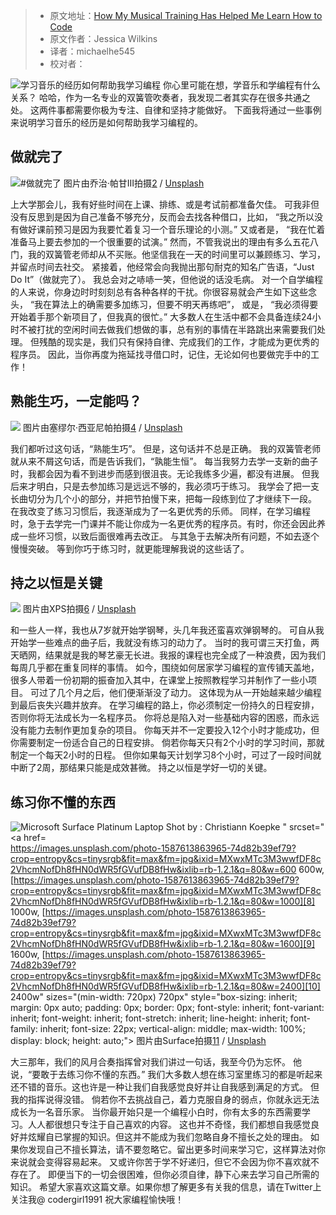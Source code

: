 > -   原文地址：[How My Musical Training Has Helped Me Learn How to Code](https://www.freecodecamp.org/news/how-my-musical-training-helped-me-learn-how-to-code/)
> -   原文作者：Jessica Wilkins
> -   译者：michaelhe545
> -   校对者：

![学习音乐的经历如何帮助我学习编程](https://images.unsplash.com/photo-1513883049090-d0b7439799bf?crop=entropy&cs=tinysrgb&fit=max&fm=jpg&ixid=MXwxMTc3M3wwfDF8c2VhcmNofDN8fHBpYW5vfGVufDB8fHw&ixlib=rb-1.2.1&q=80&w=2000)
你心里可能在想，学音乐和学编程有什么关系？
哈哈，作为一名专业的双簧管吹奏者，我发现二者其实存在很多共通之处。
这两件事都需要你极为专注、自律和坚持才能做好。
下面我将通过一些事例来说明学习音乐的经历是如何帮助我学习编程的。
## 做就完了
![#做就完了](https://images.unsplash.com/photo-1523309375637-b3f4f2347f2d?crop=entropy&cs=tinysrgb&fit=max&fm=jpg&ixid=MXwxMTc3M3wwfDF8c2VhcmNofDN8fG5pa2V8ZW58MHx8fA&ixlib=rb-1.2.1&q=80&w=2000)
图片由乔治·帕甘III拍摄[2]  /  [Unsplash][3]

上大学那会儿，我有好些时间在上课、排练、或是考试前都准备欠佳。
可我非但没有反思到是因为自己准备不够充分，反而会去找各种借口，比如，
“我之所以没有做好课前预习是因为我要忙着复习一个音乐理论的小测。”
又或者是，
“我在忙着准备马上要去参加的一个很重要的试演。”
然而，不管我说出的理由有多么五花八门，我的双簧管老师却从不买账。他坚信我在一天的时间里可以兼顾练习、学习，并留点时间去社交。
紧接着，他经常会向我抛出那句耐克的知名广告语，“Just Do It”（做就完了）。
我总会对之哧哧一笑，但他说的话没毛病。
对一个自学编程的人来说，你身边时时刻刻总有各种各样的干扰。你很容易就会产生如下这些念头，
“我在算法上的确需要多加练习，但要不明天再练吧”，
或是，
“我必须得要开始着手那个新项目了，但我真的很忙。”
大多数人在生活中都不会具备连续24小时不被打扰的空闲时间去做我们想做的事，总有别的事情在半路跳出来需要我们处理。
但残酷的现实是，我们只有保持自律、完成我们的工作，才能成为更优秀的程序员。
因此，当你再度为拖延找寻借口时，记住，无论如何也要做完手中的工作！
## 熟能生巧，一定能吗？
![](https://images.unsplash.com/photo-1551696785-927d4ac2d35b?crop=entropy&cs=tinysrgb&fit=max&fm=jpg&ixid=MXwxMTc3M3wwfDF8c2VhcmNofDJ8fG9yY2hlc3RyYXxlbnwwfHx8&ixlib=rb-1.2.1&q=80&w=2000)
图片由塞缪尔·西亚尼帕拍摄[4]  /  [Unsplash][5]

我们都听过这句话，“熟能生巧”。
但是，这句话并不总是正确。
我的双簧管老师就从来不屑这句话，而是告诉我们，“孰能生恒”。
每当我努力去学一支新的曲子时，我都会因为看不到进步而感到很沮丧。无论我练多少遍，都没有进展。
但我后来才明白，只是去参加练习是远远不够的，我必须巧于练习。
我学会了把一支长曲切分为几个小的部分，并把节拍慢下来，把每一段练到位了才继续下一段。
在我改变了练习习惯后，我逐渐成为了一名更优秀的乐师。
同样，在学习编程时，急于去学完一门课并不能让你成为一名更优秀的程序员。有时，你还会因此养成一些坏习惯，以致后面很难再去改正。
与其急于去解决所有问题，不如去逐个慢慢突破。
等到你巧于练习时，就更能理解我说的这些话了。
## 持之以恒是关键
![](https://images.unsplash.com/photo-1593642532400-2682810df593?crop=entropy&cs=tinysrgb&fit=max&fm=jpg&ixid=MXwxMTc3M3wwfDF8c2VhcmNofDI0fHxvZmZpY2V8ZW58MHx8fA&ixlib=rb-1.2.1&q=80&w=2000)
图片由XPS拍摄[6]  /  [Unsplash][7]

和一些人一样，我也从7岁就开始学钢琴，头几年我还蛮喜欢弹钢琴的。
可自从我开始学一些难点的曲子后，我就没有练习的动力了。
当时的我可谓三天打鱼，两天晒网，结果就是我的琴艺豪无长进。我报的课程也完全成了一种浪费，因为我们每周几乎都在重复同样的事情。
如今，围绕如何居家学习编程的宣传铺天盖地，很多人带着一份初期的振奋加入其中，在课堂上按照教程学习并制作了一些小项目。
可过了几个月之后，他们便渐渐没了动力。
这体现为从一开始越来越少编程到最后丧失兴趣并放弃。
在学习编程的路上，你必须制定一份持久的日程安排，否则你将无法成长为一名程序员。
你将总是陷入对一些基础内容的困惑，而永远没有能力去制作更加复杂的项目。
你每天并不一定要投入12个小时才能成功，但你需要制定一份适合自己的日程安排。
倘若你每天只有2个小时的学习时间，那就制定一个每天2小时的日程。
但你如果每天计划学习8个小时，可过了一段时间就中断了2周，那结果只能是成效甚微。
持之以恒是学好一切的关键。
## 练习你不懂的东西
![Microsoft Surface Platinum Laptop <p>Shot by : Christiann Koepke " srcset="<a href=](https://images.unsplash.com/photo-1587613863965-74d82b39ef79?crop=entropy&cs=tinysrgb&fit=max&fm=jpg&ixid=MXwxMTc3M3wwfDF8c2VhcmNofDh8fHN0dWR5fGVufDB8fHw&ixlib=rb-1.2.1&q=80&w=2000)https://images.unsplash.com/photo-1587613863965-74d82b39ef79?crop=entropy&cs=tinysrgb&fit=max&fm=jpg&ixid=MXwxMTc3M3wwfDF8c2VhcmNofDh8fHN0dWR5fGVufDB8fHw&ixlib=rb-1.2.1&q=80&w=600 600w, [https://images.unsplash.com/photo-1587613863965-74d82b39ef79?crop=entropy&cs=tinysrgb&fit=max&fm=jpg&ixid=MXwxMTc3M3wwfDF8c2VhcmNofDh8fHN0dWR5fGVufDB8fHw&ixlib=rb-1.2.1&q=80&w=1000][8] 1000w, [https://images.unsplash.com/photo-1587613863965-74d82b39ef79?crop=entropy&cs=tinysrgb&fit=max&fm=jpg&ixid=MXwxMTc3M3wwfDF8c2VhcmNofDh8fHN0dWR5fGVufDB8fHw&ixlib=rb-1.2.1&q=80&w=1600][9] 1600w, [https://images.unsplash.com/photo-1587613863965-74d82b39ef79?crop=entropy&cs=tinysrgb&fit=max&fm=jpg&ixid=MXwxMTc3M3wwfDF8c2VhcmNofDh8fHN0dWR5fGVufDB8fHw&ixlib=rb-1.2.1&q=80&w=2400][10] 2400w" sizes="(min-width: 720px) 720px" style="box-sizing: inherit; margin: 0px auto; padding: 0px; border: 0px; font-style: inherit; font-variant: inherit; font-weight: inherit; font-stretch: inherit; line-height: inherit; font-family: inherit; font-size: 22px; vertical-align: middle; max-width: 100%; display: block; height: auto;">
图片由Surface拍摄[11]  /  [Unsplash][12]

大三那年，我们的风月合奏指挥曾对我们讲过一句话，我至今仍为忘怀。
他说，“要敢于去练习你不懂的东西。”
我们大多数人想在练习室里练习的都是听起来还不错的音乐。这也许是一种让我们自我感觉良好并让自我感到满足的方式。
但我的指挥说得没错。
倘若你不去挑战自己，着力克服自身的弱点，你就永远无法成长为一名音乐家。
当你最开始只是一个编程小白时，你有太多的东西需要学习。人人都很想只专注于自己喜欢的内容。
这也并不奇怪，我们都想自我感觉良好并炫耀自已掌握的知识。但这并不能成为我们忽略自身不擅长之处的理由。
如果你发现自己不擅长算法，请不要忽略它。留出更多时间来学习它，这样算法对你来说就会变得容易起来。
又或许你苦于学不好递归，但它不会因为你不喜欢就不存在了。
即便当下的一切会很困难，但你必须自律，静下心来去学习自己所需的知识。
希望大家喜欢这篇文章。如果你想了解更多有关我的信息，请在Twitter上关注我@ codergirl1991
祝大家编程愉快哦！

[1]: https://en.wikipedia.org/wiki/Oboe

[2]: https://unsplash.com/@gpthree?utm_source=ghost&utm_medium=referral&utm_campaign=api-credit

[3]: https://unsplash.com/?utm_source=ghost&utm_medium=referral&utm_campaign=api-credit

[4]: https://unsplash.com/@samthewam24?utm_source=ghost&utm_medium=referral&utm_campaign=api-credit

[5]: https://unsplash.com/?utm_source=ghost&utm_medium=referral&utm_campaign=api-credit

[6]: https://unsplash.com/@xps?utm_source=ghost&utm_medium=referral&utm_campaign=api-credit

[7]: https://unsplash.com/?utm_source=ghost&utm_medium=referral&utm_campaign=api-credit

[8]: https://images.unsplash.com/photo-1587613863965-74d82b39ef79?crop=entropy&cs=tinysrgb&fit=max&fm=jpg&ixid=MXwxMTc3M3wwfDF8c2VhcmNofDh8fHN0dWR5fGVufDB8fHw&ixlib=rb-1.2.1&q=80&w=1000

[9]: https://images.unsplash.com/photo-1587613863965-74d82b39ef79?crop=entropy&cs=tinysrgb&fit=max&fm=jpg&ixid=MXwxMTc3M3wwfDF8c2VhcmNofDh8fHN0dWR5fGVufDB8fHw&ixlib=rb-1.2.1&q=80&w=1600

[10]: https://images.unsplash.com/photo-1587613863965-74d82b39ef79?crop=entropy&cs=tinysrgb&fit=max&fm=jpg&ixid=MXwxMTc3M3wwfDF8c2VhcmNofDh8fHN0dWR5fGVufDB8fHw&ixlib=rb-1.2.1&q=80&w=2400

[11]: https://unsplash.com/@surface?utm_source=ghost&utm_medium=referral&utm_campaign=api-credit

[12]: https://unsplash.com/?utm_source=ghost&utm_medium=referral&utm_campaign=api-credit
